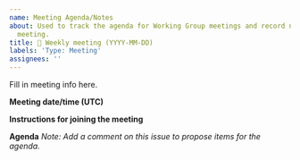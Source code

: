 ```yaml
---
name: Meeting Agenda/Notes
about: Used to track the agenda for Working Group meetings and record notes from the
  meeting.
title: 📅 Weekly meeting (YYYY-MM-DD)
labels: 'Type: Meeting'
assignees: ''
---
```


Fill in meeting info here.

**Meeting date/time (UTC)**

**Instructions for joining the meeting**

**Agenda**
*Note: Add a comment on this issue to propose items for the agenda.*
